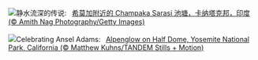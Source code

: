 ![](https://www.bing.com/th?id=OHR.ChampakaSarasi_ZH-CN0254940579_UHD.jpg&w=1000)静水流深的传说:&nbsp;&ensp;[希莫加附近的 Champaka Sarasi 池塘，卡纳塔克邦，印度 (© Amith Nag Photography/Getty Images)](https://www.bing.com/th?id=OHR.ChampakaSarasi_ZH-CN0254940579_UHD.jpg)
<br><br/>
![](https://www.bing.com/th?id=OHR.AdamsYosemite_EN-US7924059397_UHD.jpg&w=1000)Celebrating Ansel Adams:&nbsp;&ensp;[Alpenglow on Half Dome, Yosemite National Park, California (© Matthew Kuhns/TANDEM Stills + Motion)](https://www.bing.com/th?id=OHR.AdamsYosemite_EN-US7924059397_UHD.jpg)
<br><br/>
